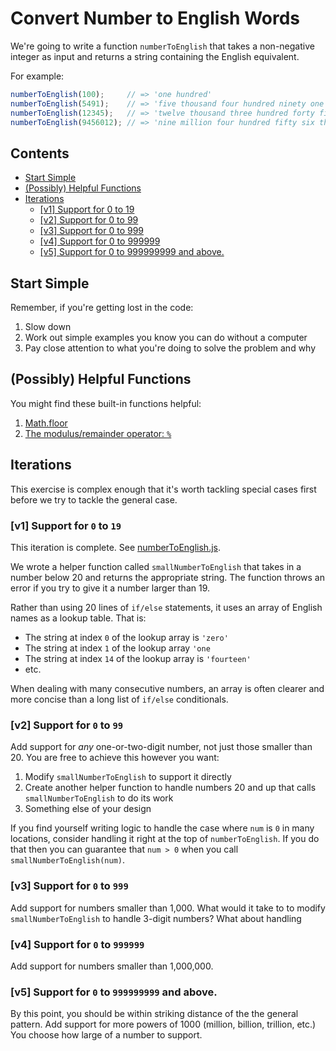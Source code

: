 # Convert Number to English Words

We're going to write a function `numberToEnglish` that takes a non-negative integer as input and returns a string containing the English equivalent.

For example:

```javascript
numberToEnglish(100);     // => 'one hundred'
numberToEnglish(5491);    // => 'five thousand four hundred ninety one'
numberToEnglish(12345);   // => 'twelve thousand three hundred forty five'
numberToEnglish(9456012); // => 'nine million four hundred fifty six thousand twelve'
```

## Contents <!-- omit in toc -->

- [Start Simple](#start-simple)
- [(Possibly) Helpful Functions](#possibly-helpful-functions)
- [Iterations](#iterations)
  - [[v1] Support for 0 to 19](#v1-support-for-0-to-19)
  - [[v2] Support for 0 to 99](#v2-support-for-0-to-99)
  - [[v3] Support for 0 to 999](#v3-support-for-0-to-999)
  - [[v4] Support for 0 to 999999](#v4-support-for-0-to-999999)
  - [[v5] Support for 0 to 999999999 and above.](#v5-support-for-0-to-999999999-and-above)

## Start Simple

Remember, if you're getting lost in the code:

1. Slow down
1. Work out simple examples you know you can do without a computer
1. Pay close attention to what you're doing to solve the problem and why

## (Possibly) Helpful Functions

You might find these built-in functions helpful:

1. [Math.floor][mdn-math-floor]
1. [The modulus/remainder operator: `%`][mdn-remainder]

## Iterations

This exercise is complex enough that it's worth tackling special cases first before we try to tackle the general case.

### [v1] Support for `0` to `19`

This iteration is complete. See [numberToEnglish.js](./numberToEnglish.js).

We wrote a helper function called `smallNumberToEnglish` that takes in a number below 20 and returns the appropriate string. The function throws an error if you try to give it a number larger than 19.

Rather than using 20 lines of `if/else` statements, it uses an array of English names as a lookup table. That is:

- The string at index `0` of the lookup array is `'zero'`
- The string at index `1` of the lookup array `'one`
- The string at index `14` of the lookup array is `'fourteen'`
- etc.

When dealing with many consecutive numbers, an array is often clearer and more concise than a long list of `if/else` conditionals.

### [v2] Support for `0` to `99`

Add support for *any* one-or-two-digit number, not just those smaller than 20. You are free to achieve this however you want:

1. Modify `smallNumberToEnglish` to support it directly
1. Create another helper function to handle numbers 20 and up that calls `smallNumberToEnglish` to do its work
1. Something else of your design

If you find yourself writing logic to handle the case where `num` is `0` in many locations, consider handling it right at the top of `numberToEnglish`. If you do that then you can guarantee that `num > 0` when you call `smallNumberToEnglish(num)`.

### [v3] Support for `0` to `999`

Add support for numbers smaller than 1,000. What would it take to to modify `smallNumberToEnglish` to handle 3-digit numbers? What about handling

### [v4] Support for `0` to `999999`

Add support for numbers smaller than 1,000,000.

### [v5] Support for `0` to `999999999` and above.

By this point, you should be within striking distance of the the general pattern. Add support for more powers of 1000 (million, billion, trillion, etc.) You choose how large of a number to support.

[mdn-math-floor]: https://developer.mozilla.org/en-US/docs/Web/JavaScript/Reference/Global_Objects/Math/floor
[mdn-remainder]: https://developer.mozilla.org/en-US/docs/Web/JavaScript/Reference/Operators/Arithmetic_Operators#Remainder
